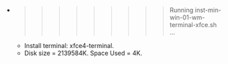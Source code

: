 * >>>>>>>>> Running inst-min-win-01-wm-terminal-xfce.sh ...
  * Install terminal: xfce4-terminal.
  * Disk size = 2139584K. Space Used = 4K.
